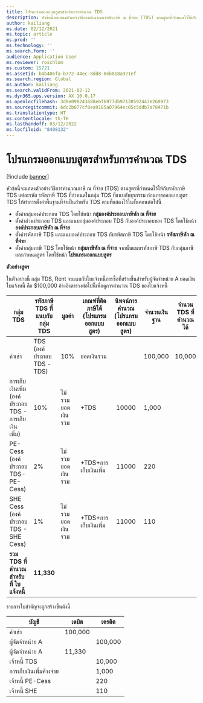 ```yaml
---
title: โปรแกรมออกแบบสูตรสำหรับการคํานวณ TDS
description: หัวข้อนี้จะแสดงตัวอย่างวิธีการคํานวณการหักภาษี ณ ที่จ่าย (TDS) ตามสูตรที่กําหนดไว้ให้กับรหัสภาษี TDS แต่ละรหัส ในกลุ่ม TDS ที่แนบกับธุรกรรม
author: kailiang
ms.date: 02/12/2021
ms.topic: article
ms.prod: ''
ms.technology: ''
ms.search.form: ''
audience: Application User
ms.reviewer: roschlom
ms.custom: 15721
ms.assetid: b4b406fa-b772-44ec-8dd8-8eb818a921ef
ms.search.region: Global
ms.author: kailiang
ms.search.validFrom: 2021-02-12
ms.dyn365.ops.version: AX 10.0.17
ms.openlocfilehash: 3d8e098243688ebf6977db97130592443e269973
ms.sourcegitcommit: 6dc2b877cf8ea9185a07964ec05c5ddb7a78471b
ms.translationtype: HT
ms.contentlocale: th-TH
ms.lasthandoff: 03/12/2022
ms.locfileid: "8408132"
---
```

# <a name="formula-designer-for-tds-calculations"></a>โปรแกรมออกแบบสูตรสำหรับการคํานวณ TDS

[!include [banner](../includes/banner.md)]

หัวข้อนี้จะแสดงตัวอย่างวิธีการคํานวณภาษี ณ ที่จ่าย (TDS) ตามสูตรที่กําหนดไว้ให้กับรหัสภาษี TDS แต่ละรหัส รหัสภาษี TDS ที่กำหนดในกลุ่ม TDS ที่แนบกับธุรกรรม ก่อนการออกแบบสูตร TDS ให้ทำการตั้งค่าพื้นฐานที่จำเป็นสำหรับ TDS ตามที่แสดงไว้ในขั้นตอนต่อไปนี้ 

- ตั้งค่ากลุ่มองค์ประกอบ TDS โดยใช้หน้า **กลุ่มองค์ประกอบภาษีหัก ณ ที่จ่าย** 
- ตั้งค่าส่วนประกอบ TDS และแนบกลุ่มองค์ประกอบ TDS กับองค์ประกอบของ TDS โดยใช้หน้า **องค์ประกอบภาษีหัก ณ ที่จ่าย** 
- ตั้งค่ารหัสภาษี TDS และแนบองค์ประกอบ TDS กับรหัสภาษี TDS โดยใช้หน้า **รหัสภาษีหัก ณ ที่จ่าย** 
- ตั้งค่ากลุ่มภาษี TDS โดยใช้หน้า **กลุ่มภาษีหัก ณ ที่จ่าย** จากนั้นแนบรหัสภาษี TDS กับกลุ่มภาษี และกําหนดสูตร โดยใช้หน้า **โปรแกรมออกแบบสูตร** 

**ตัวอย่างสูตร**

ในตัวอย่างนี้ กลุ่ม TDS, Rent จะแนบกับใบแจ้งหนี้การซื้อที่สร้างขึ้นสำหรับผู้จัดจำหน่าย A ยอดเงินใบแจ้งหนี้ คือ $100,000 อ้างอิงตารางต่อไปนี้เพื่อดูการคํานวณ TDS ของใบแจ้งหนี้

| กลุ่ม TDS                                                   | รหัสภาษี TDS ที่แนบกับกลุ่ม TDS | มูลค่า              | เกณฑ์ที่คิดภาษีได้ (โปรแกรมออกแบบสูตร) | นิพจน์การคํานวณ (โปรแกรมออกแบบสูตร) | จำนวนเงินฐาน | จำนวน TDS ที่คำนวณได้ |
| ------------------------------------------------------------ | --------------------------------------- | ------------------ | --------------------------------- | :----------------------------------------: | ----------- | --------------------- |
| ค่าเช่า                                                         | TDS (องค์ประกอบ TDS -TDS)                | 10%                | ยอดเงินรวม                      |                                            | 100,000      | 10,000                 |
| การเก็บเงินเพิ่ม (องค์ประกอบ TDS - การเก็บเงินเพิ่ม)                         | 10%                                     | ไม่รวมยอดเงินรวม | +TDS                              |                   10000                    | 1,000        |                       |
| PE-Cess (องค์ประกอบ TDS- PE-Cess)                            | 2%                                      | ไม่รวมยอดเงินรวม | +TDS+การเก็บเงินเพิ่ม                    |                   11000                    | 220         |                       |
| SHE Cess (องค์ประกอบ TDS - SHE Cess)                          | 1%                                      | ไม่รวมยอดเงินรวม | +TDS+การเก็บเงินเพิ่ม                    |                   11000                    | 110         |                       |
| **รวม** **TDS**  **ที่คำนวณ** **สำหรับ** **ที่** **ใบแจ้งหนี้** | **11,330**                               |                    |                                   |                                            |             |                       |

รายการใบสำคัญจะถูกสร้างขึ้นดังนี้

| บัญชี           | เดบิต  | เครดิต |
| ----------------- | ------ | ------ |
| ค่าเช่า              | 100,000 |        |
| ผู้จัดจำหน่าย A          |        | 100,000 |
| ผู้จัดจำหน่าย A          | 11,330  |        |
| เจ้าหนี้ TDS       |        | 10,000  |
| การเก็บเงินเพิ่มค้างจ่าย |        | 1,000   |
| เจ้าหนี้ PE-Cess   |        | 220    |
| เจ้าหนี้ SHE  |        | 110    |
